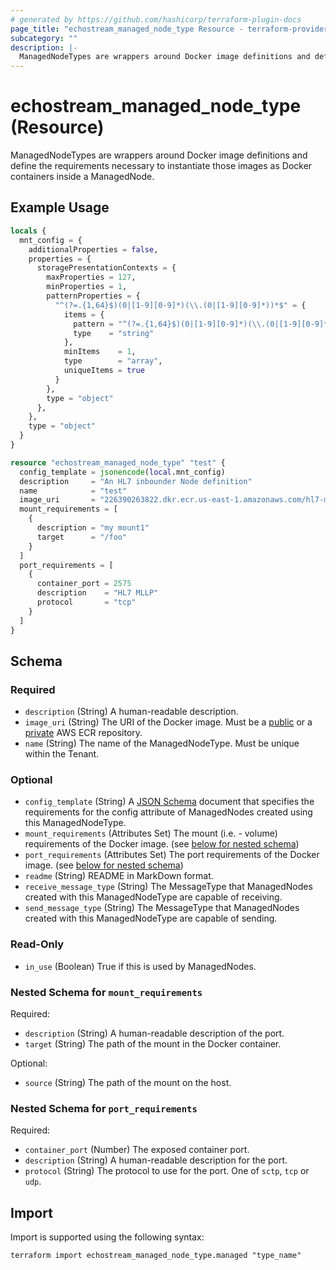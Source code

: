 ```yaml
---
# generated by https://github.com/hashicorp/terraform-plugin-docs
page_title: "echostream_managed_node_type Resource - terraform-provider-echostream"
subcategory: ""
description: |-
  ManagedNodeTypes are wrappers around Docker image definitions and define the requirements necessary to instantiate those images as Docker containers inside a ManagedNode.
---
```


# echostream_managed_node_type (Resource)

ManagedNodeTypes are wrappers around Docker image definitions and define the requirements necessary to instantiate those images as Docker containers inside a ManagedNode.

## Example Usage

```terraform
locals {
  mnt_config = {
    additionalProperties = false,
    properties = {
      storagePresentationContexts = {
        maxProperties = 127,
        minProperties = 1,
        patternProperties = {
          "^(?=.{1,64}$)(0|[1-9][0-9]*)(\\.(0|[1-9][0-9]*))*$" = {
            items = {
              pattern = "^(?=.{1,64}$)(0|[1-9][0-9]*)(\\.(0|[1-9][0-9]*))*$",
              type    = "string"
            },
            minItems    = 1,
            type        = "array",
            uniqueItems = true
          }
        },
        type = "object"
      },
    },
    type = "object"
  }
}

resource "echostream_managed_node_type" "test" {
  config_template = jsonencode(local.mnt_config)
  description     = "An HL7 inbounder Node definition"
  name            = "test"
  image_uri       = "226390263822.dkr.ecr.us-east-1.amazonaws.com/hl7-mllp-inbound-node:0.5-dev"
  mount_requirements = [
    {
      description = "my mount1"
      target      = "/foo"
    }
  ]
  port_requirements = [
    {
      container_port = 2575
      description    = "HL7 MLLP"
      protocol       = "tcp"
    }
  ]
}
```

<!-- schema generated by tfplugindocs -->
## Schema

### Required

- `description` (String) A human-readable description.
- `image_uri` (String) The URI of the Docker image. Must be a [public](https://docs.aws.amazon.com/AmazonECR/latest/public/public-repositories.html) or a [private](https://docs.aws.amazon.com/AmazonECR/latest/userguide/Repositories.html) AWS ECR repository.
- `name` (String) The name of the ManagedNodeType. Must be unique within the Tenant.

### Optional

- `config_template` (String) A [JSON Schema](https://json-schema.org/) document that specifies the requirements for the config attribute of ManagedNodes created using this ManagedNodeType.
- `mount_requirements` (Attributes Set) The mount (i.e. - volume) requirements of the Docker image. (see [below for nested schema](#nestedatt--mount_requirements))
- `port_requirements` (Attributes Set) The port requirements of the Docker image. (see [below for nested schema](#nestedatt--port_requirements))
- `readme` (String) README in MarkDown format.
- `receive_message_type` (String) The MessageType that ManagedNodes created with this ManagedNodeType are capable of receiving.
- `send_message_type` (String) The MessageType that ManagedNodes created with this ManagedNodeType are capable of sending.

### Read-Only

- `in_use` (Boolean) True if this is used by ManagedNodes.

<a id="nestedatt--mount_requirements"></a>
### Nested Schema for `mount_requirements`

Required:

- `description` (String) A human-readable description of the port.
- `target` (String) The path of the mount in the Docker container.

Optional:

- `source` (String) The path of the mount on the host.


<a id="nestedatt--port_requirements"></a>
### Nested Schema for `port_requirements`

Required:

- `container_port` (Number) The exposed container port.
- `description` (String) A human-readable description for the port.
- `protocol` (String) The protocol to use for the port. One of `sctp`, `tcp` or `udp`.

## Import

Import is supported using the following syntax:

```shell
terraform import echostream_managed_node_type.managed "type_name"
```
